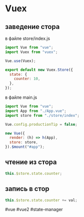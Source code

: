 # Vuex

## заведение стора

в файле store/index.js

```javascript
import Vue from "vue";
import Vuex from "vuex";

Vue.use(Vuex);

export default new Vuex.Store({
  state: {
    counter: 10,
  },
});
```

в файле main.js

```javascript
import Vue from "vue";
import App from "./App.vue";
import store from "./store/index";

Vue.config.productionTip = false;

new Vue({
  render: (h) => h(App),
  store: store,
}).$mount("#app");
```

## чтение из стора

```javascript
this.$store.state.counter;
```

## запись в стор

```javascript
this.$store.state.counter += val;
```

#vue #vue2 #state-manager
